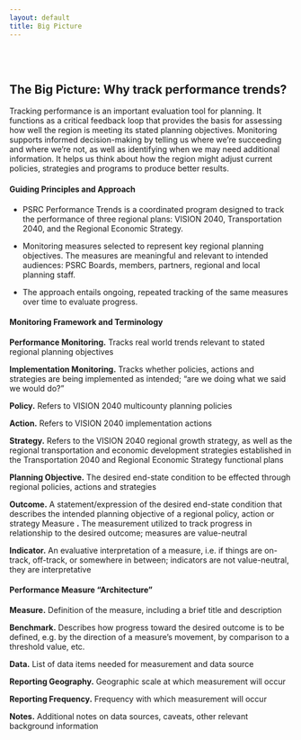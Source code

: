 ```yaml
---
layout: default
title: Big Picture
---
```


<br/><br/>

## The Big Picture: Why track performance trends?

Tracking performance is an important evaluation tool for planning. It functions as a critical feedback loop that provides the basis for assessing how well the region is meeting its stated planning objectives. Monitoring supports informed decision-making by telling us where we’re succeeding and where we’re not, as well as identifying when we may need additional information. It helps us think about how the region might adjust current policies, strategies and programs to produce better results.

#### Guiding Principles and Approach

* PSRC Performance Trends is a coordinated program designed to track the performance of three regional plans: VISION 2040, Transportation 2040, and the Regional Economic Strategy.

* Monitoring measures selected to represent key regional planning objectives. The measures are meaningful and relevant to intended audiences: PSRC Boards, members, partners, regional and local planning staff.

* The approach entails ongoing, repeated tracking of the same measures over time to evaluate progress.

#### Monitoring Framework and Terminology

**Performance Monitoring.** Tracks real world trends relevant to stated regional planning objectives

**Implementation Monitoring.** Tracks whether policies, actions and strategies are being implemented as intended; “are we doing what we said we would do?”

**Policy.** Refers to VISION 2040 multicounty planning policies

**Action.** Refers to VISION 2040 implementation actions

**Strategy.** Refers to the VISION 2040 regional growth strategy, as well as the regional transportation and economic development strategies established in the Transportation 2040 and Regional Economic Strategy functional plans

**Planning Objective.** The desired end-state condition to be effected through regional policies, actions and strategies

**Outcome.** A statement/expression of the desired end-state condition that describes the intended planning objective of a regional policy, action or strategy
Measure
**.** The measurement utilized to track progress in relationship to the desired outcome; measures are value-neutral

**Indicator.** An evaluative interpretation of a measure, i.e. if things are on-track, off-track, or somewhere in between; indicators are not value-neutral, they are interpretative

#### Performance Measure “Architecture”

**Measure.** Definition of the measure, including a brief title and description

**Benchmark.** Describes how progress toward the desired outcome is to be defined, e.g. by the direction of a measure’s movement, by comparison to a threshold value, etc.

**Data.** List of data items needed for measurement and data source

**Reporting Geography.** Geographic scale at which measurement will occur

**Reporting Frequency.** Frequency with which measurement will occur

**Notes.** Additional notes on data sources, caveats, other relevant background information
